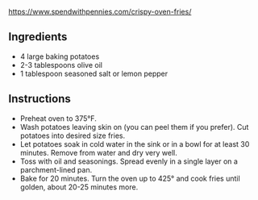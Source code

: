 https://www.spendwithpennies.com/crispy-oven-fries/

## Ingredients

- 4 large baking potatoes
- 2-3 tablespoons olive oil
- 1 tablespoon seasoned salt or lemon pepper

## Instructions

- Preheat oven to 375°F.
- Wash potatoes leaving skin on (you can peel them if you prefer). Cut potatoes into desired size fries.
- Let potatoes soak in cold water in the sink or in a bowl for at least 30 minutes. Remove from water and dry very well.
- Toss with oil and seasonings. Spread evenly in a single layer on a parchment-lined pan.
- Bake for 20 minutes. Turn the oven up to 425° and cook fries until golden, about 20-25 minutes more.
